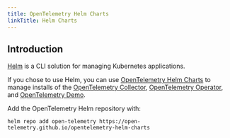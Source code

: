 ```yaml
---
title: OpenTelemetry Helm Charts
linkTitle: Helm Charts
---
```


## Introduction

[Helm](https://helm.sh/) is a CLI solution for managing Kubernetes applications.

If you chose to use Helm, you can use
[OpenTelemetry Helm Charts](https://github.com/open-telemetry/opentelemetry-helm-charts)
to manage installs of the [OpenTelemetry Collector](/docs/collector),
[OpenTelemetry Operator](/docs/kubernetes/operator), and
[OpenTelemetry Demo](/docs/demo).

Add the OpenTelemetry Helm repository with:

```
helm repo add open-telemetry https://open-telemetry.github.io/opentelemetry-helm-charts
```
